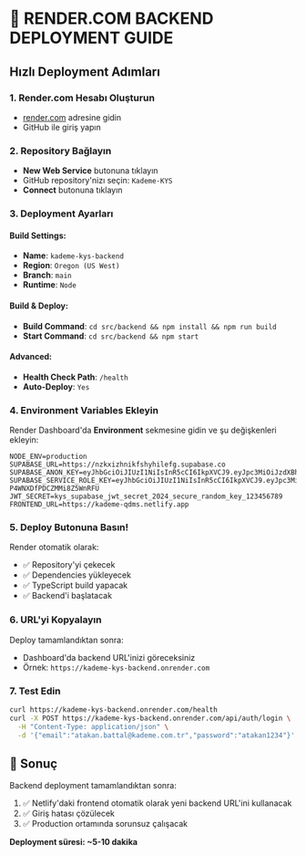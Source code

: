 # 🚀 RENDER.COM BACKEND DEPLOYMENT GUIDE

## Hızlı Deployment Adımları

### 1. Render.com Hesabı Oluşturun
- [render.com](https://render.com) adresine gidin
- GitHub ile giriş yapın

### 2. Repository Bağlayın
- **New Web Service** butonuna tıklayın
- GitHub repository'nizı seçin: `Kademe-KYS`
- **Connect** butonuna tıklayın

### 3. Deployment Ayarları

#### Build Settings:
- **Name**: `kademe-kys-backend`
- **Region**: `Oregon (US West)`
- **Branch**: `main`
- **Runtime**: `Node`

#### Build & Deploy:
- **Build Command**: `cd src/backend && npm install && npm run build`
- **Start Command**: `cd src/backend && npm start`

#### Advanced:
- **Health Check Path**: `/health`
- **Auto-Deploy**: `Yes`

### 4. Environment Variables Ekleyin

Render Dashboard'da **Environment** sekmesine gidin ve şu değişkenleri ekleyin:

```
NODE_ENV=production
SUPABASE_URL=https://nzkxizhnikfshyhilefg.supabase.co
SUPABASE_ANON_KEY=eyJhbGciOiJIUzI1NiIsInR5cCI6IkpXVCJ9.eyJpc3MiOiJzdXBhYmFzZSIsInJlZiI6Im56a3hpemhuaWtmc2h5aGlsZWZnIiwicm9sZSI6ImFub24iLCJpYXQiOjE3NTY3MTYwMzIsImV4cCI6MjA3MjI5MjAzMn0.aRm8XdIvVrBffxT2VHH7A2bMqQsjiJiy3qkbJAkYhUk
SUPABASE_SERVICE_ROLE_KEY=eyJhbGciOiJIUzI1NiIsInR5cCI6IkpXVCJ9.eyJpc3MiOiJzdXBhYmFzZSIsInJlZiI6Im56a3hpemhuaWtmc2h5aGlsZWZnIiwicm9sZSI6InNlcnZpY2Vfcm9sZSIsImlhdCI6MTc1NjcxNjAzMiwiZXhwIjoyMDcyMjkyMDMyfQ.22xhkrcxviakmu1PYJke-P4WNXDfPDCZMMi8Z5WnRFU
JWT_SECRET=kys_supabase_jwt_secret_2024_secure_random_key_123456789
FRONTEND_URL=https://kademe-qdms.netlify.app
```

### 5. Deploy Butonuna Basın!

Render otomatik olarak:
- ✅ Repository'yi çekecek
- ✅ Dependencies yükleyecek  
- ✅ TypeScript build yapacak
- ✅ Backend'i başlatacak

### 6. URL'yi Kopyalayın

Deploy tamamlandıktan sonra:
- Dashboard'da backend URL'inizi göreceksiniz
- Örnek: `https://kademe-kys-backend.onrender.com`

### 7. Test Edin

```bash
curl https://kademe-kys-backend.onrender.com/health
curl -X POST https://kademe-kys-backend.onrender.com/api/auth/login \
  -H "Content-Type: application/json" \
  -d '{"email":"atakan.battal@kademe.com.tr","password":"atakan1234"}'
```

## 🎯 Sonuç

Backend deployment tamamlandıktan sonra:
1. ✅ Netlify'daki frontend otomatik olarak yeni backend URL'ini kullanacak
2. ✅ Giriş hatası çözülecek
3. ✅ Production ortamında sorunsuz çalışacak

**Deployment süresi: ~5-10 dakika**
